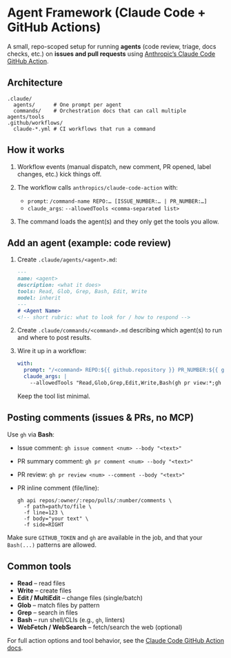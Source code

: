 # Agent Framework (Claude Code + GitHub Actions)

A small, repo-scoped setup for running **agents** (code review, triage, docs checks, etc.) on **issues and pull requests** using [Anthropic’s Claude Code GitHub Action](https://github.com/anthropics/claude-code-action).

## Architecture

```
.claude/
  agents/      # One prompt per agent
  commands/    # Orchestration docs that can call multiple agents/tools
.github/workflows/
  claude-*.yml # CI workflows that run a command
```

## How it works

1. Workflow events (manual dispatch, new comment, PR opened, label changes, etc.) kick things off.
2. The workflow calls `anthropics/claude-code-action` with:

   * `prompt`: `/command-name REPO:… [ISSUE_NUMBER:… | PR_NUMBER:…]`
   * `claude_args`: `--allowedTools <comma-separated list>`
3. The command loads the agent(s) and they only get the tools you allow.

## Add an agent (example: code review)

1. Create `.claude/agents/<agent>.md`:

   ```md
   ---
   name: <agent>
   description: <what it does>
   tools: Read, Glob, Grep, Bash, Edit, Write
   model: inherit
   ---
   # <Agent Name>
   <!-- short rubric: what to look for / how to respond -->
   ```
2. Create `.claude/commands/<command>.md` describing which agent(s) to run and where to post results.
3. Wire it up in a workflow:

   ```yml
   with:
     prompt: "/<command> REPO:${{ github.repository }} PR_NUMBER:${{ github.event.pull_request.number }}"
     claude_args: |
       --allowedTools "Read,Glob,Grep,Edit,Write,Bash(gh pr view:*;gh pr comment:*;gh issue comment:*)"
   ```

   Keep the tool list minimal.

## Posting comments (issues & PRs, no MCP)

Use `gh` via **Bash**:

* Issue comment: `gh issue comment <num> --body "<text>"`
* PR summary comment: `gh pr comment <num> --body "<text>"`
* PR review: `gh pr review <num> --comment --body "<text>"`
* PR inline comment (file/line):

  ```
  gh api repos/:owner/:repo/pulls/:number/comments \
    -f path=path/to/file \
    -f line=123 \
    -f body="your text" \
    -f side=RIGHT
  ```

Make sure `GITHUB_TOKEN` and `gh` are available in the job, and that your `Bash(...)` patterns are allowed.

## Common tools

* **Read** – read files
* **Write** – create files
* **Edit / MultiEdit** – change files (single/batch)
* **Glob** – match files by pattern
* **Grep** – search in files
* **Bash** – run shell/CLIs (e.g., `gh`, linters)
* **WebFetch / WebSearch** – fetch/search the web (optional)

For full action options and tool behavior, see the [Claude Code GitHub Action docs](https://github.com/anthropics/claude-code-action).
